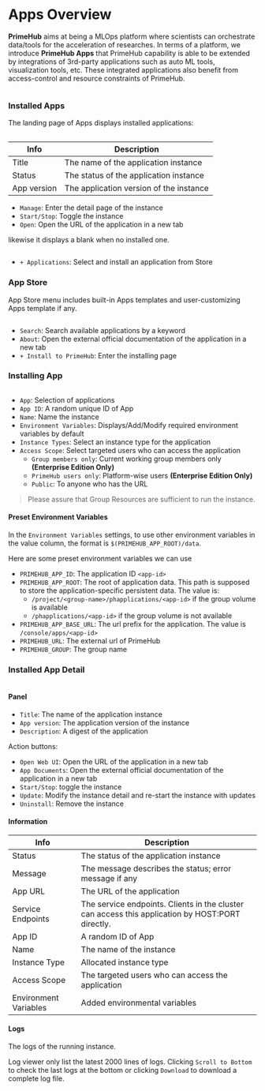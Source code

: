 # Apps Overview

**PrimeHub** aims at being a MLOps platform where scientists can orchestrate data/tools for the acceleration of researches. In terms of a platform, we introduce **PrimeHub Apps** that PrimeHub capability is able to be extended by integrations of 3rd-party applications such as auto ML tools, visualization tools, etc. These integrated applications also benefit from access-control and resource constraints of PrimeHub.

<figure><img src="../.gitbook/assets/app_overview_v36 (1).png" alt=""><figcaption></figcaption></figure>

### Installed Apps

The landing page of Apps displays installed applications:

<figure><img src="../.gitbook/assets/app_landing_cards (1).png" alt=""><figcaption></figcaption></figure>

| Info        | Description                             |
| ----------- | --------------------------------------- |
| Title       | The name of the application instance    |
| Status      | The status of the application instance  |
| App version | The application version of the instance |

* `Manage`: Enter the detail page of the instance
* `Start/Stop`: Toggle the instance
* `Open`: Open the URL of the application in a new tab

likewise it displays a blank when no installed one.

<figure><img src="../.gitbook/assets/app_landing_empty (1).png" alt=""><figcaption></figcaption></figure>

* `+ Applications`: Select and install an application from Store

### App Store

App Store menu includes built-in Apps templates and user-customizing Apps template if any.

<figure><img src="../.gitbook/assets/app_store_v310 (1).png" alt=""><figcaption></figcaption></figure>

* `Search`: Search available applications by a keyword
* `About`: Open the external official documentation of the application in a new tab
* `+ Install to PrimeHub`: Enter the installing page

### Installing App

<figure><img src="../.gitbook/assets/app_mlflow (1).png" alt=""><figcaption></figcaption></figure>

* `App`: Selection of applications
* `App ID`: A random unique ID of App
* `Name`: Name the instance
* `Environment Variables`: Displays/Add/Modify required environment variables by default
* `Instance Types`: Select an instance type for the application
* `Access Scope`: Select targeted users who can access the application
  * `Group members only`: Current working group members only **(Enterprise Edition Only)**
  * `PrimeHub users only`: Platform-wise users **(Enterprise Edition Only)**
  * `Public`: To anyone who has the URL

> Please assure that Group Resources are sufficient to run the instance.

#### Preset Environment Variables

In the `Environment Variables` settings, to use other environment variables in the value column, the format is `$(PRIMEHUB_APP_ROOT)/data`.

Here are some preset environment variables we can use

* `PRIMEHUB_APP_ID`: The application ID `<app-id>`
* `PRIMEHUB_APP_ROOT`: The root of application data. This path is supposed to store the application-specific persistent data. The value is:
  * `/project/<group-name>/phapplications/<app-id>` if the group volume is available
  * `/phapplications/<app-id>` if the group volume is not available
* `PRIMEHUB_APP_BASE_URL`: The url prefix for the application. The value is `/console/apps/<app-id>`
* `PRIMEHUB_URL`: The external url of PrimeHub
* `PRIMEHUB_GROUP`: The group name

### Installed App Detail

<figure><img src="../.gitbook/assets/app_detail (1).png" alt=""><figcaption></figcaption></figure>

#### Panel

* `Title`: The name of the application instance
* `App version`: The application version of the instance
* `Description`: A digest of the application

Action buttons:

* `Open Web UI`: Open the URL of the application in a new tab
* `App Documents`: Open the external official documentation of the application in a new tab
* `Start/Stop`: toggle the instance
* `Update`: Modify the instance detail and re-start the instance with updates
* `Uninstall`: Remove the instance

#### Information

| Info                  | Description                                                                                      |
| --------------------- | ------------------------------------------------------------------------------------------------ |
| Status                | The status of the application instance                                                           |
| Message               | The message describes the status; error message if any                                           |
| App URL               | The URL of the application                                                                       |
| Service Endpoints     | The service endpoints. Clients in the cluster can access this application by HOST:PORT directly. |
| App ID                | A random ID of App                                                                               |
| Name                  | The name of the instance                                                                         |
| Instance Type         | Allocated instance type                                                                          |
| Access Scope          | The targeted users who can access the application                                                |
| Environment Variables | Added environmental variables                                                                    |

#### Logs

The logs of the running instance.

Log viewer only list the latest 2000 lines of logs. Clicking `Scroll to Bottom` to check the last logs at the bottom or clicking `Download` to download a complete log file.

<figure><img src="../.gitbook/assets/app_log (1).png" alt=""><figcaption></figcaption></figure>
